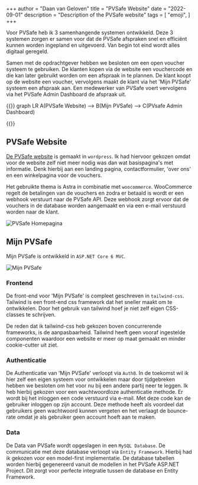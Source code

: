 +++
author = "Daan van Geloven"
title = "PVSafe Website"
date = "2022-09-01"
description = "Description of the PVSafe website"
tags = [
    "emoji",
]
+++


Voor PVSafe heb ik 3 samenhangende systemen ontwikkeld. Deze 3 systemen zorgen er samen voor dat de PVSafe afspraken snel en efficiënt kunnen worden ingepland en uitgevoerd. 
Van begin tot eind wordt alles digitaal geregeld. 

Samen met de opdrachtgever hebben we besloten om een open voucher systeem te gebruiken. De klanten kopen via de website een vouchercode en die kan later gebruikt worden om een afspraak in te plannen. De klant koopt op de website een voucher, vervolgens maakt de klant via het 'Mijn PVSafe' systeem een afspraak aan. Een medewerker van PVSafe voert vervolgens via het PVSafe Admin Dashboard de afspraak uit.

{{<mermaid>}}
graph LR
    A(PVSafe Website) --> B(Mijn PVSafe) --> C(PVsafe Admin Dashboard)

  
{{</mermaid>}}

## PVSafe Website 

[De PVSafe website](https://pvsafe.nl) is gemaakt in `wordpress`. Ik had hiervoor gekozen omdat voor de website zelf niet meer nodig was dan wat basispagina's met informatie. Denk hierbij aan een landing pagina, contactformulier, 'over ons' en een winkelpagina voor de vouchers. 

Het gebruikte thema is Astra in combinatie met `woocommerce`. WooCommerce regelt de betalingen van de vouchers en zodra er betaald is wordt er een webhook verstuurt naar de PVSafe API. Deze webhook zorgt ervoor dat de vouchers in de database worden aangemaakt en via een e-mail verstuurd worden naar de klant. 

![PVSafe Homepagina](/images/pvsafe-homepage.PNG)

## Mijn PVSafe
Mijn PVSafe is ontwikkeld in `ASP.NET Core 6 MVC`.  

![Mijn PVSafe](/images/mijn-pvsafe.png)


### Frontend
De front-end voor 'Mijn PVSafe' is compleet geschreven in `tailwind-css`. Tailwind is een front-end css framework dat het sneller maakt om te ontwikkelen. Door het gebruik van tailwind hoef je niet zelf eigen CSS-classes te schrijven. 

De reden dat ik tailwind-css heb gekozen boven concurrerende frameworks, is de aanpasbaarheid. Tailwind heeft geen vooraf ingestelde componenten waardoor een website er meer op maat gemaakt en minder cookie-cutter uit ziet.

### Authenticatie
De Authenticatie van 'Mijn PVSafe' verloopt via `Auth0`. In de toekomst wil ik hier zelf een eigen systeem voor ontwikkelen maar door tijdgebreken hebben we besloten om het voor nu bij een andere partij neer te leggen. Ik heb hierbij gekozen voor een wachtwoordloze authenticatie methode. Er wordt bij het inloggen een code verstuurd via e-mail. Met deze code kan de gebruiker inloggen op zijn account. Deze methode heeft als voordeel dat gebruikers geen wachtwoord kunnen vergeten en het verlaagt de bounce-rate omdat je als gebruiker geen account hoeft aan te maken.

### Data
De Data van PVSafe wordt opgeslagen in een `MySQL Database`. De communicatie met deze database verloopt via `Entity Framework`. Hierbij had ik gekozen voor een model-first implementatie. De database tabellen worden hierbij gegenereerd vanuit de modellen in het PVSafe ASP.NET Project. Dit zorgt voor perfecte integratie tussen de database en Entity Framework.




